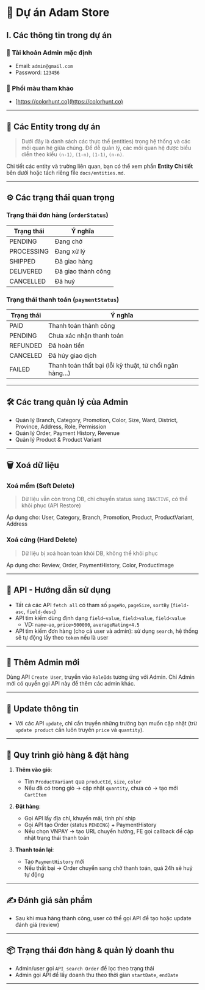 
# 📌 Dự án Adam Store

## I. Các thông tin trong dự án

### 🔐 Tài khoản Admin mặc định

- Email: `admin@gmail.com`  
- Password: `123456`

### 🎨 Phối màu tham khảo
- [https://colorhunt.co](https://colorhunt.co)

---

## 🧱 Các Entity trong dự án

> Dưới đây là danh sách các thực thể (entities) trong hệ thống và các mối quan hệ giữa chúng. Để dễ quản lý, các mối quan hệ được biểu diễn theo kiểu `(n-1)`, `(1-n)`, `(1-1)`, `(n-n)`.

Chi tiết các entity và trường liên quan, bạn có thể xem phần **Entity Chi tiết** bên dưới hoặc tách riêng file `docs/entities.md`.

---

## ⚙️ Các trạng thái quan trọng

### Trạng thái đơn hàng (`orderStatus`)

| Trạng thái | Ý nghĩa                |
|-----------|------------------------|
| PENDING   | Đang chờ               |
| PROCESSING| Đang xử lý             |
| SHIPPED   | Đã giao hàng           |
| DELIVERED | Đã giao thành công     |
| CANCELLED | Đã huỷ                |

### Trạng thái thanh toán (`paymentStatus`)

| Trạng thái | Ý nghĩa                                                 |
|-----------|----------------------------------------------------------|
| PAID      | Thanh toán thành công                                   |
| PENDING   | Chưa xác nhận thanh toán                                |
| REFUNDED  | Đã hoàn tiền                                             |
| CANCELED  | Đã hủy giao dịch                                        |
| FAILED    | Thanh toán thất bại (lỗi kỹ thuật, từ chối ngân hàng…) |

---

## 🛠️ Các trang quản lý của Admin

- Quản lý Branch, Category, Promotion, Color, Size, Ward, District, Province, Address, Role, Permission
- Quản lý Order, Payment History, Revenue
- Quản lý Product & Product Variant

---

## 🗑️ Xoá dữ liệu

### Xoá mềm (Soft Delete)

> Dữ liệu vẫn còn trong DB, chỉ chuyển status sang `INACTIVE`, có thể khôi phục (API Restore)

Áp dụng cho: User, Category, Branch, Promotion, Product, ProductVariant, Address

### Xoá cứng (Hard Delete)

> Dữ liệu bị xoá hoàn toàn khỏi DB, không thể khôi phục

Áp dụng cho: Review, Order, PaymentHistory, Color, ProductImage

---

## 🧪 API - Hướng dẫn sử dụng

- Tất cả các API `fetch all` có tham số `pageNo`, `pageSize`, `sortBy` (`field-asc`, `field-desc`)
- API tìm kiếm dùng định dạng `field~value`, `field>value`, `field<value`
  - VD: `name~ao`, `price>500000`, `averageRating<4.5`
- API tìm kiếm đơn hàng (cho cả user và admin): sử dụng `search`, hệ thống sẽ tự động lấy theo `token` nếu là user

---

## 👤 Thêm Admin mới

Dùng API `Create User`, truyền vào `RoleIds` tương ứng với Admin. Chỉ Admin mới có quyền gọi API này để thêm các admin khác.

---

## 🔄 Update thông tin

- Với các API `update`, chỉ cần truyền những trường bạn muốn cập nhật (trừ `update product` cần luôn truyền `price` và `quantity`).

---

## 🛒 Quy trình giỏ hàng & đặt hàng

1. **Thêm vào giỏ**:
   - Tìm `ProductVariant` qua `productId`, `size`, `color`
   - Nếu đã có trong giỏ -> cập nhật `quantity`, chưa có -> tạo mới `CartItem`

2. **Đặt hàng**:
   - Gọi API lấy địa chỉ, khuyến mãi, tính phí ship
   - Gọi API tạo Order (status `PENDING`) + PaymentHistory
   - Nếu chọn VNPAY -> tạo URL chuyển hướng, FE gọi callback để cập nhật trạng thái thanh toán

3. **Thanh toán lại**:
   - Tạo `PaymentHistory` mới
   - Nếu thất bại -> Order chuyển sang chờ thanh toán, quá 24h sẽ huỷ tự động

---

## ✍️ Đánh giá sản phẩm

- Sau khi mua hàng thành công, user có thể gọi API để tạo hoặc update đánh giá (review)

---

## 📦 Trạng thái đơn hàng & quản lý doanh thu

- Admin/user gọi `API search Order` để lọc theo trạng thái
- Admin gọi API để lấy doanh thu theo thời gian `startDate`, `endDate`

---
